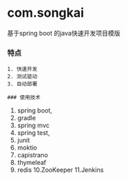 # com.songkai

基于spring boot 的java快速开发项目模版

### 特点
```
1. 快速开发
2. 测试驱动
3. 自动部署

### 使用技术
```
1. spring boot,
2. gradle
3. spring mvc
4. spring test,
5. junit
6. moktio
7. capistrano
8. thymeleaf
9. redis
10.ZooKeeper
11.Jenkins
